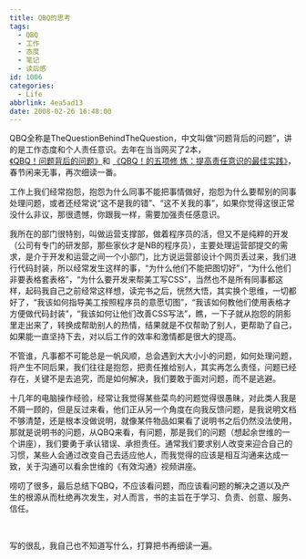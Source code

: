 ```yaml
---
title: QBQ的思考
tags:
  - QBQ
  - 工作
  - 态度
  - 笔记
  - 读后感
id: 1006
categories:
  - Life
abbrlink: 4ea5ad13
date: 2008-02-26 16:48:00
---
```


QBQ全称是TheQuestionBehindTheQuestion，中文叫做&ldquo;问题背后的问题&rdquo;，讲的是工作态度和个人责任意识。去年在当当网买了2本，[《QBQ！问题背后的问题》](http://www.douban.com/subject/1225038/)和 [《QBQ！的五项修 炼：提高责任意识的最佳实践》](http://www.douban.com/subject/1835217/)，春节闲来无事，再次细读一番。

工作上我们经常抱怨，抱怨为什么同事不能把事情做好，抱怨为什么要帮别的同事处理问题，或者还经常说&ldquo;这不是我的错&rdquo;、&ldquo;这不关我的事&rdquo;，如果你觉得这很正常没什么非议，那很遗憾，你跟我一样，需要加强责任感意识。

我所在的部门很特别，叫做运营支撑部，做着程序员的活，但又不是纯粹的开发（公司有专门的研发部，那些家伙才是NB的程序员），主要处理运营部提交的需求，是介于开发和运营之间一个小部门，比方说运营部设计个网页丢过来，我们进行代码封装，所以经常发生这样的事，&ldquo;为什么他们不能把图切好&rdquo;，&ldquo;为什么他们非要表格套表格&rdquo;，&ldquo;为什么要开发来帮美工写CSS&rdquo;，当然也不是所有同事都这样，起码我自己之前经常这样想，读完书之后，恍然大悟，其实换个思维，一切都好了，&ldquo;我该如何指导美工按照程序员的意愿切图&rdquo;，&ldquo;我该如何教他们使用表格才方便做代码封装&rdquo;，&ldquo;我该如何让他们改善CSS写法&rdquo;，瞧，一下子就从抱怨的阴影里走出来了，转换成帮助别人的热情，结果就是不仅帮助了别人，更帮助了自己，如果能一直坚持下去，对以后工作的效率和激情都是很大的提高。

不管谁，凡事都不可能总是一帆风顺，总会遇到大大小小的问题，如何处理问题，将产生不同后果，我们往往是抱怨，把责任推给别人，其实再怎么责怪，问题已经存在，关键不是去追究，而是如何解决，我们要敢于面对问题，而不是逃避。

十几年的电脑操作经验，经常让我觉得某些菜鸟的问题觉得很愚昧，对此类人我是不屑一顾的，但是反过来看，他们正从另一个角度在向我反馈问题，是我说明文档不够清楚，还是根本没做说明，就像某件物品如果看了说明书之后仍然没法使用，那就是说明书的问题，从QBQ来看，有问题，那是我们的问题（想起余世维的一个讲座），我们要勇于承认错误、承担责任。通常我们要求别人改变来迎合自己的习惯，某些人会通过改变自己去适应他人，而我觉得的应该是相互沟通来达成一致，关于沟通可以看余世维的《有效沟通》视频讲座。

唠叨了很多，最后总结下QBQ，不应该看问题，而应该看问题的解决之道以及产生的根源从而杜绝再次发生，对人而言，书的主旨在于学习、负责、创意、服务、信任。

&nbsp;

写的很乱，我自己也不知道写什么，打算把书再细读一遍。